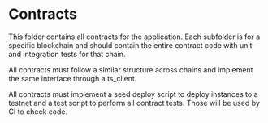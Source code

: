 # Contracts

This folder contains all contracts for the application. Each subfolder is for a specific blockchain and should contain the entire contract code with unit and integration tests for that chain.

All contracts must follow a similar structure across chains and implement the same interface through a ts_client.

All contracts must implement a seed deploy script to deploy instances to a testnet and a test script to perform all contract tests. Those will be used by CI to check code.
